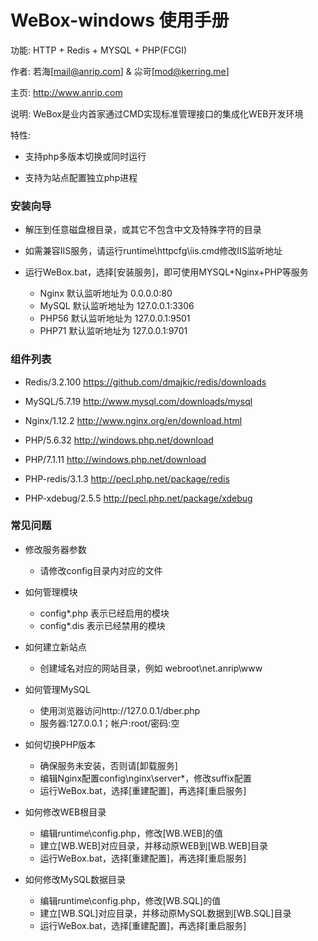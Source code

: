 # WeBox-windows 使用手册

功能: HTTP + Redis + MYSQL + PHP(FCGI)

作者: 若海[mail@anrip.com] & 尛岢[mod@kerring.me]

主页: http://www.anrip.com

说明: WeBox是业内首家通过CMD实现标准管理接口的集成化WEB开发环境

特性:

 - 支持php多版本切换或同时运行

 - 支持为站点配置独立php进程

### 安装向导

- 解压到任意磁盘根目录，或其它不包含中文及特殊字符的目录

- 如需兼容IIS服务，请运行runtime\httpcfg\iis.cmd修改IIS监听地址

- 运行WeBox.bat，选择[安装服务]，即可使用MYSQL+Nginx+PHP等服务

  - Nginx 默认监听地址为 0.0.0.0:80
  - MySQL 默认监听地址为 127.0.0.1:3306
  - PHP56 默认监听地址为 127.0.0.1:9501
  - PHP71 默认监听地址为 127.0.0.1:9701

### 组件列表

- Redis/3.2.100               https://github.com/dmajkic/redis/downloads

- MySQL/5.7.19                http://www.mysql.com/downloads/mysql

- Nginx/1.12.2                http://www.nginx.org/en/download.html

- PHP/5.6.32                  http://windows.php.net/download
- PHP/7.1.11                  http://windows.php.net/download

- PHP-redis/3.1.3             http://pecl.php.net/package/redis
- PHP-xdebug/2.5.5            http://pecl.php.net/package/xdebug

### 常见问题

- 修改服务器参数
  - 请修改config目录内对应的文件

- 如何管理模块
  - config\*.php 表示已经启用的模块
  - config\*.dis 表示已经禁用的模块

- 如何建立新站点
  - 创建域名对应的网站目录，例如 webroot\net.anrip\www

- 如何管理MySQL
  - 使用浏览器访问http://127.0.0.1/dber.php
  - 服务器:127.0.0.1；帐户:root/密码:空

- 如何切换PHP版本
  - 确保服务未安装，否则请[卸载服务]
  - 编辑Nginx配置config\nginx\server\*，修改suffix配置
  - 运行WeBox.bat，选择[重建配置]，再选择[重启服务]

- 如何修改WEB根目录
  - 编辑runtime\config.php，修改[WB.WEB]的值
  - 建立[WB.WEB]对应目录，并移动原WEB到[WB.WEB]目录
  - 运行WeBox.bat，选择[重建配置]，再选择[重启服务]

- 如何修改MySQL数据目录
  - 编辑runtime\config.php，修改[WB.SQL]的值
  - 建立[WB.SQL]对应目录，并移动原MySQL数据到[WB.SQL]目录
  - 运行WeBox.bat，选择[重建配置]，再选择[重启服务]
